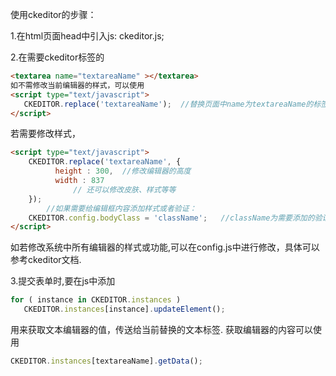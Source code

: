 使用ckeditor的步骤：

1.在html页面head中引入js: ckeditor.js;

2.在需要ckeditor标签的
```html
<textarea name="textareaName" ></textarea>
如不需修改当前编辑器的样式，可以使用
<script type="text/javascript">
   CKEDITOR.replace('textareaName');  //替换页面中name为textareaName的标签为ckeditor编辑器,如果没有找到name为textareaName的标签,会查找id为textareaName的标签
</script>
```

若需要修改样式，
```html
<script type="text/javascript"> 
	CKEDITOR.replace('textareaName', {
	      height : 300,  //修改编辑器的高度
	      width : 837
              // 还可以修改皮肤、样式等等
	});
        //如果需要给编辑框内容添加样式或者验证：
	CKEDITOR.config.bodyClass = 'className';   //className为需要添加的验证或样式
</script>
```
如若修改系统中所有编辑器的样式或功能,可以在config.js中进行修改，具体可以参考ckeditor文档.


3.提交表单时,要在js中添加
```js
for ( instance in CKEDITOR.instances )
   CKEDITOR.instances[instance].updateElement();
```
用来获取文本编辑器的值，传送给当前替换的文本标签.
获取编辑器的内容可以使用 
```js
CKEDITOR.instances[textareaName].getData();
```